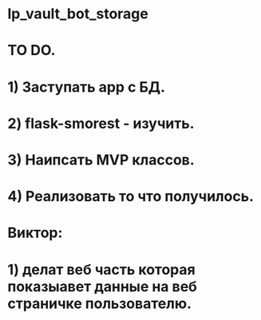# lp_vault_bot_storage

# TO DO.
# 1) Заступать app с БД.
# 2) flask-smorest - изучить.
# 3) Наипсать MVP классов.
# 4) Реализовать то что получилось.


# Виктор:
# 1) делат веб часть которая показыавет данные на веб страничке пользователю.

